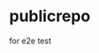 # publicrepo
for e2e test




















































































































































































































































































































































































































































































































































































































































































































































































































































































































































































































































































































































































































































































